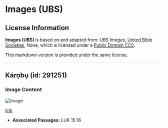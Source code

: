 # Images (UBS)

## License Information

**Images (UBS)** is based on and adapted from: _UBS Images_, [United Bible Societies](https://unitedbiblesocieties.org/), None, which is licensed under a [Public Domain CC0](https://creativecommons.org/public-domain/cc0/).

This markdown version is provided under the same license.



--------------------------------

## Kárọbụ (id: 291251)

### Image Content

![Image](https://cdn.aquifer.bible/aquifer-content/resources/Media/WEB-0110_carob.jpg)

[link](https://cdn.aquifer.bible/aquifer-content/resources/Media/WEB-0110_carob.jpg)

* **Associated Passages:** LUK 15:16

